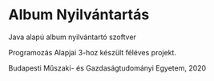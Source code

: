 # Album Nyilvántartás
Java alapú album nyilvántartó szoftver

Programozás Alapjai 3-hoz készült féléves projekt.

Budapesti Műszaki- és Gazdaságtudományi Egyetem, 2020
